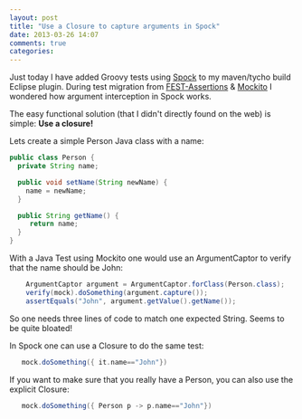 ```yaml
---
layout: post
title: "Use a Closure to capture arguments in Spock"
date: 2013-03-26 14:07
comments: true
categories: 
---
```


Just today I have added Groovy tests using [Spock](http://code.google.com/p/spock/) to my maven/tycho build Eclipse plugin. During test migration from [FEST-Assertions](https://github.com/alexruiz/fest-assert-2.x) & [Mockito](http://code.google.com/p/mockito/) I wondered how argument interception in Spock works.

The easy functional solution (that I didn't directly found on the web) is simple: **Use a closure!**

Lets create a simple Person Java class with a name:

``` java
public class Person {
  private String name;

  public void setName(String newName) { 
    name = newName;
  }

  public String getName() {
     return name;
  }
}
```

With a Java Test using Mockito one would use an ArgumentCaptor to verify that the name should be John:
``` java
    ArgumentCaptor argument = ArgumentCaptor.forClass(Person.class);
    verify(mock).doSomething(argument.capture());
    assertEquals("John", argument.getValue().getName());
```
 

So one needs three lines of code to match one expected String. Seems to be quite bloated!

In Spock one can use a Closure to do the same test:
``` groovy
   mock.doSomething({ it.name=="John"})
```
If you want to make sure that you really have a Person, you can also use the explicit Closure:
``` groovy
   mock.doSomething({ Person p -> p.name=="John"})
```